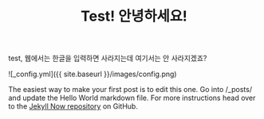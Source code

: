 ﻿---
layout: post
title:  "Test! 안녕하세요!"
---

test, 웹에서는 한글을 입력하면 사라지는데 여기서는 안 사라지겠죠?

![_config.yml]({{ site.baseurl }}/images/config.png)

The easiest way to make your first post is to edit this one. Go into /_posts/ and update the Hello World markdown file. For more instructions head over to the [Jekyll Now repository](https://github.com/barryclark/jekyll-now) on GitHub.
